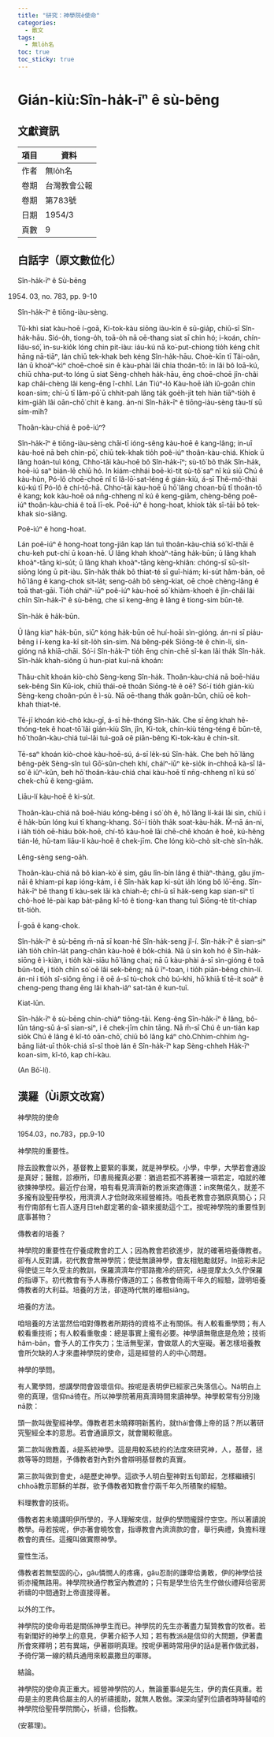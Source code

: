```yaml
---
title: "研究：神學院ê使命"
categories:
  - 散文
tags:
  - 無lo̍h名
toc: true
toc_sticky: true
---
```


# Gián-kiù:Sîn-ha̍k-īⁿ ê sù-bēng

## 文獻資訊

| 項目 | 資料 |
|---|---|
| 作者 | 無lo̍h名 |
| 卷期 | 台灣教會公報 |
| 卷期 | 第783號 |
| 日期 | 1954/3 |
| 頁數 | 9 |

## 白話字（原文數位化）

Sîn-ha̍k-īⁿ ê Sù-bēng

1954. 03, no. 783, pp. 9-10

Sîn-ha̍k-īⁿ ê tiōng-iàu-sèng.

Tû-khì siat kàu-hoē í-goā, Ki-tok-kàu siōng iàu-kín ê sū-gia̍p, chiū-sī Sîn-ha̍k-hāu. Sió-o̍h, tiong-o̍h, toā-o̍h nā oē-thang siat sī chin hó; i-koán, chín-liâu-só͘, ìn-su-kio̍k lóng chin pit-iàu: iáu-kú nā ko͘-put-chiong tio̍h kéng chi̍t hāng nā-tiāⁿ, lán chiū tek-khak beh kéng Sîn-ha̍k-hāu. Choè-kīn tī Tâi-oân, lán ū khoàⁿ-kìⁿ choē-choē sin ê kàu-phài lâi chia thoân-tō: in lâi bô loā-kú, chiū chha-put-to lóng ū siat Sèng-chheh ha̍k-hāu, ēng choē-choē jîn-châi kap châi-chèng lâi keng-êng î-chhî. Lán Tiúⁿ-ló Kàu-hoē ia̍h iû-goân chin koan-sim; chí-ū tī lâm-pō͘ ū chhit-pah lâng ta̍k goe̍h-ji̍t teh hiàn tiāⁿ-tio̍h ê kim-gia̍h lâi oān-chō͘ chit ê kang. án-ni Sîn-ha̍k-īⁿ ê tiōng-iàu-sèng tàu-tí sū sím-mi̍h?

Thoân-kàu-chiá ê poê-iúⁿ?

Sîn-ha̍k-īⁿ ê tiōng-iàu-sèng chāi-tī ióng-sêng kàu-hoē ê kang-lâng; in-uī kàu-hoē nā beh chìn-pō͘, chiū tek-khak tio̍h poê-iúⁿ thoân-kàu-chiá. Khiok ū lâng hoán-tuì kóng, Chho͘-tāi kàu-hoē bô Sîn-ha̍k-īⁿ; sù-tô͘ bô tha̍k Sîn-ha̍k, hoē-iú saⁿ bián-lē chiū hó. In kiám-chhái boē-kì-tit sù-tô͘ saⁿ nî kú siū Chú ê kàu-hùn, Pó-lô choē-choē nî tī Iâ-lō͘-sat-léng ê gián-kiù, á-sī Thê-mô͘-thài kú-kú tī Pó-lô ê chí-tō-hā. Chho͘-tāi kàu-hoē ū hō͘ lâng choan-bū tī thoân-tō ê kang; kok kàu-hoē oá nn̄g-chheng nî kú ê keng-giām, chèng-bêng poê-iúⁿ thoân-kàu-chiá ê toā lī-ek. Poê-iúⁿ ê hong-hoat, khiok ta̍k sî-tāi bô tek-khak sio-siâng.

Poê-iúⁿ ê hong-hoat.

Lán poê-iúⁿ ê hong-hoat tong-jiân kap lán tuì thoân-kàu-chiá só͘ kî-thāi ê chu-keh put-chí ū koan-hē. Ū lâng khah khoàⁿ-tāng ha̍k-būn; ū lâng khah khoàⁿ-tāng ki-su̍t; ū lâng khah khoàⁿ-tāng kèng-khiân: chóng-sī sū-si̍t-siōng lóng ū pit-iàu. Sîn-ha̍k tha̍k bô thiat-té sī guî-hiám; ki-su̍t hâm-bān, oē hō͘ lâng ê kang-chok sit-la̍t; seng-oa̍h bô sèng-kiat, oē choè chèng-lâng ê toā that-gāi. Tio̍h cháiⁿ-iūⁿ poê-iúⁿ kàu-hoē só͘ khiàm-khoeh ê jîn-châi lâi chīn Sîn-ha̍k-īⁿ ê sù-bēng, che sī keng-êng ê lâng ê tiong-sim būn-tê.

Sîn-ha̍k ê ha̍k-būn.

Ū lâng kiaⁿ ha̍k-būn, siūⁿ kóng ha̍k-būn oē huí-hoāi sìn-gióng. án-ni sī piáu-bêng i í-keng ka-kī sit-lo̍h sìn-sim. Ná bêng-pe̍k Siōng-tè ê chin-lí, sìn-gióng ná khiā-chāi. Só͘-í Sîn-ha̍k-īⁿ tio̍h ēng chin-chē sî-kan lâi tha̍k Sîn-ha̍k. Sîn-ha̍k khah-siông ū hun-piat kuí-nā khoán:

Thâu-chi̍t khoán kiò-chò Sèng-keng Sîn-ha̍k. Thoân-kàu-chiá nā boē-hiáu sek-bêng Sin Kū-iok, chiū thái-oē thoân Siōng-tè ê oē? Só͘-í tio̍h gián-kiù Sèng-keng choân-pún ê ì-sù. Nā oē-thang tha̍k goân-bûn, chiū oē koh-khah thiat-té.

Tē-jī khoán kiò-chò kàu-gī, á-sī hē-thóng Sîn-ha̍k. Che sī ēng khah hē-thóng-tek ê hoat-tō͘ lâi gián-kiù Sîn, jîn, Ki-tok, chín-kiù téng-téng ê būn-tê, hō͘ thoân-kàu-chiá tuì-lāi tuì-goā oē piān-bêng Ki-tok-kàu ê chin-si̍t.

Tē-saⁿ khoán kiò-choè kàu-hoē-sú, á-sī le̍k-sú Sîn-ha̍k. Che beh hō͘ lâng bêng-pe̍k Sèng-sîn tuì Gō͘-sûn-cheh khí, cháiⁿ-iūⁿ kè-sio̍k ín-chhoā kà-sī Iâ-so͘ ê iûⁿ-kûn, beh hō͘ thoân-kàu-chiá chai kàu-hoē tī nn̄g-chheng nî kú só͘ chek-chū ê keng-giām.

Liāu-lí kàu-hoē ê ki-su̍t.

Thoân-kàu-chiá nā boē-hiáu kóng-bêng i só͘ o̍h ê, hō͘ lâng lí-kái lâi sìn, chiū i ê ha̍k-būn lóng kui tī khang-khang. Só͘-í tio̍h tha̍k soat-kàu-ha̍k. M̄-nā án-ni, i ia̍h tio̍h oē-hiáu bo̍k-hoē, chí-tō kàu-hoē lāi chē-chē khoán ê hoē, kú-hêng tián-lé, hū-tam liāu-lí kàu-hoē ê chek-jīm. Che lóng kiò-chò si̍t-chè sîn-ha̍k.

Lêng-sèng seng-oa̍h.

Thoân-kàu-chiá nā bô kian-kò͘ ê sim, gâu lîn-bín lâng ê thiàⁿ-thàng, gâu jím-nāi ê khiam-pi kap ióng-kám, i ê Sîn-ha̍k kap ki-su̍t ia̍h lóng bô lō͘-ēng. Sîn-ha̍k-īⁿ bē thang tī kàu-sek lāi kà chiah-ê; chí-ū sī ha̍k-seng kap sian-siⁿ tī chò-hoé lé-pài kap ba̍t-pâng kî-tó ê tiong-kan thang tuì Siōng-tè ti̍t-chiap tit-tio̍h.

Í-goā ê kang-chok.

Sîn-ha̍k-īⁿ ê sù-bēng m̄-nā sī koan-hē Sîn-ha̍k-seng jî-í. Sîn-ha̍k-īⁿ ê sian-siⁿ ia̍h tio̍h chīn-la̍t pang-chān kàu-hoē ê bo̍k-chiá. Nā ū sin koh hó ê Sîn-ha̍k-siōng ê ì-kiàn, i tio̍h kài-siāu hō͘ lâng chai; nā ū kàu-phài á-sī sìn-gióng ê toā būn-toê, i tio̍h chīn só͘ oē lâi sek-bêng; nā ū īⁿ-toan, i tio̍h piān-bêng chin-lí. án-ni i tio̍h sî-siông ēng i ê oē á-sī tù-chok chò bú-khì, hō͘ khiā tī tē-it soàⁿ ê cheng-peng thang ēng lâi khah-iâⁿ sat-tàn ê kun-tuī.

Kiat-lūn.

Sîn-ha̍k-īⁿ ê sù-bēng chin-chiàⁿ tiōng-tāi. Keng-êng Sîn-ha̍k-īⁿ ê lâng, bô-lūn táng-sū á-sī sian-siⁿ, i ê chek-jīm chin tāng. Nā m̄-sī Chú ê un-tián kap sio̍k Chú ê lâng ê kî-tó oān-chō͘, chiū bô lâng káⁿ chò.Chhim-chhim ǹg-bāng lia̍t-uī tho̍k-chiá sî-sî thoè lán ê Sîn-ha̍k-īⁿ kap Sèng-chheh Ha̍k-īⁿ koan-sim, kî-tó, kap chí-kàu.

(An Bō͘-lí).

## 漢羅（Ùi原文改寫）

神學院的使命

1954.03，no.783，pp.9-10

神學院的重要性。

除去設教會以外，基督教上要緊的事業，就是神學校。小學，中學，大學若會通設是真好；醫館，診療所，印書局攏真必要：猶過若孤不將著揀一項若定，咱就的確欲揀神學校。最近佇台灣，咱有看見濟濟新的教派來遮傳道：in來無偌久，就差不多攏有設聖冊學校，用濟濟人才佮財政來經營維持。咱長老教會亦猶原真關心；只有佇南部有七百人逐月日teh獻定著的金-額來援助這个工。按呢神學院的重要性到底事甚物？

傳教者的培養？

神學院的重要性在佇養成教會的工人；因為教會若欲進步，就的確著培養傳教者。卻有人反對講，初代教會無神學院；使徒無讀神學，會友相勉勵就好。In撿彩未記得使徒三年久受主的教訓，保羅濟濟年佇耶路撒冷的研究，á是提摩太久久佇保羅的指導下。初代教會有予人專務佇傳道的工；各教會倚兩千年久的經驗，證明培養傳教者的大利益。培養的方法，卻逐時代無的確相siâng。

培養的方法。

咱培養的方法當然佮咱對傳教者所期待的資格不止有關係。有人較看重學問；有人較看重技術；有人較看重敬虔：總是事實上攏有必要。神學讀無徹底是危險；技術hâm-bān，會予人的工作失力；生活無聖潔，會做眾人的大窒礙。著怎樣培養教會所欠缺的人才來盡神學院的使命，這是經營的人的中心問題。

神學的學問。

有人驚學問，想講學問會毀壞信仰。按呢是表明伊已經家己失落信心。Ná明白上帝的真理，信仰ná徛在。所以神學院著用真濟時間來讀神學。神學較常有分別幾nā款：

頭一款叫做聖經神學。傳教者若未曉釋明新舊約，就thái會傳上帝的話？所以著研究聖經全本的意思。若會通讀原文，就會閣較徹底。

第二款叫做教義，á是系統神學。這是用較系統的的法度來研究神，人，基督，拯救等等的問題，予傳教者對內對外會辯明基督教的真實。

第三款叫做到會史，á是歷史神學。這欲予人明白聖神對五旬節起，怎樣繼續引chhoā教示耶穌的羊群，欲予傳教者知教會佇兩千年久所積聚的經驗。

料理教會的技術。

傳教者若未曉講明伊所學的，予人理解來信，就伊的學問攏歸佇空空。所以著讀說教學。毋若按呢，伊亦著會曉牧會，指導教會內濟濟款的會，舉行典禮，負擔料理教會的責任。這攏叫做實際神學。

靈性生活。

傳教者若無堅固的心，gâu憐憫人的疼痛，gâu忍耐的謙卑佮勇敢，伊的神學佮技術亦攏無路用。神學院袂通佇教室內教遮的；只有是學生佮先生佇做伙禮拜佮密房祈禱的中間通對上帝直接得著。

以外的工作。

神學院的使命毋若是關係神學生而已。神學院的先生亦著盡力幫贊教會的牧者。若有新閣好的神學上的意見，伊著介紹予人知；若有教派á是信仰的大問題，伊著盡所會來釋明；若有異端，伊著辯明真理。按呢伊著時常用伊的話á是著作做武器，予徛佇第一線的精兵通用來較贏撒旦的軍隊。

結論。

神學院的使命真正重大。經營神學院的人，無論董事á是先生，伊的責任真重。若毋是主的恩典佮屬主的人的祈禱援助，就無人敢做。深深向望列位讀者時時替咱的神學院佮聖冊學院關心，祈禱，佮指教。

(安慕理)。
